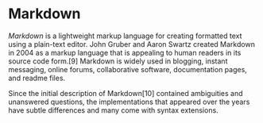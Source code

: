 
# Markdown

*Markdown* is a lightweight markup language for creating formatted text using a plain-text editor. John Gruber and Aaron Swartz created Markdown in 2004 as a markup language that is appealing to human readers in its source code form.[9] Markdown is widely used in blogging, instant messaging, online forums, collaborative software, documentation pages, and readme files.

Since the initial description of Markdown[10] contained ambiguities and unanswered questions, the implementations that appeared over the years have subtle differences and many come with syntax extensions. 